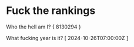 # Fuck the rankings

Who the hell am I?
{ 8130294 }

What fucking year is it?
[ 2024-10-26T07:00:00Z ]
